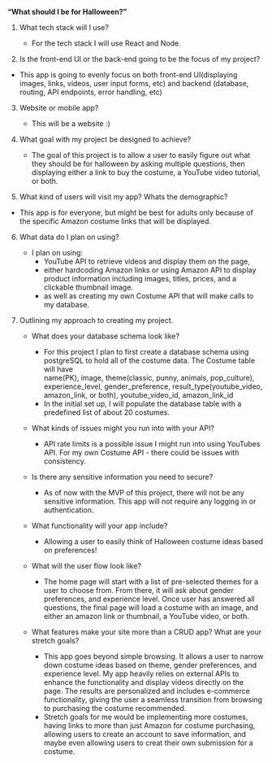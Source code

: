 **“What should I be for Halloween?”**

1. What tech stack will I use?
	- For the tech stack I will use React and Node.

2. Is the front-end UI or the back-end going to be the focus of my project?
 - This app is going to evenly focus on both front-end UI(displaying images, links, videos, user input forms, etc) and backend (database, routing, API endpoints, error handling, etc) 

3. Website or mobile app?
	- This will be a website :) 

4. What goal with my project be designed to achieve?
	- The goal of this project is to allow a user to easily figure out what they should be for halloween by asking multiple questions, then displaying either a link to buy the costume, a YouTube video tutorial, or both.

5. What kind of users will visit my app? Whats the demographic?
 - This app is for everyone, but might be best for adults only because of the specific Amazon costume links that will be displayed.

6. What data do I plan on using? 
	- I plan on using:
		- YouTube API to retrieve videos and display them on the page, 
		- either hardcoding Amazon links or using Amazon API to display product information including images, titles, prices, and a clickable thumbnail image.
 		- as well as creating my own Costume API that will make calls to my database.

7. Outlining my approach to creating my project. 
	
	- What does your database schema look like? 
		- For this project I plan to first create a database schema using postgreSQL to   hold all of the costume data. 
The Costume table will have  
name(PK), 
image,
theme(classic, punny, animals, pop_culture), 
experience_level,
 gender_preference,	
 result_type(youtube_video, amazon_link,  or both), 
youtube_video_id, 
amazon_link_id  
 		-  In the initial set up, I will populate the database table with a predefined list of about 20 costumes.

	- What kinds of issues might you run into with your API? 
		- API rate limits is a possible issue I might run into using YouTubes API. For my own Costume API - there could be issues with consistency.

	- Is there any sensitive information you need to secure? 
		- As of now with the MVP of this project, there will not be any sensitive information. This app will not require any logging in or authentication.

	- What functionality will your app include? 
		- Allowing a user to easily think of Halloween costume ideas based on preferences!

	- What will the user flow look like? 
		- The home page will start with a list of pre-selected themes for a user to choose from. From there, it will ask about gender preferences, and experience level. Once user has answered all questions, the final page will load a costume with an image, and either an amazon link or thumbnail, a YouTube video, or both.

	- What features make your site more than a CRUD app? What are your stretch goals?
		- This app goes beyond simple browsing. It allows a user to narrow down costume ideas based on theme, gender preferences, and experience level. My app heavily relies on external APIs to enhance the functionality and display videos directly on the page. The results are personalized and includes e-commerce functionality, giving the user a seamless transition from browsing to purchasing the costume recommended.
		- Stretch goals for me would be implementing more costumes, having links to more than just Amazon for costume purchasing, allowing users to create an account to save information, and maybe even allowing users to creat their own submission for a costume.